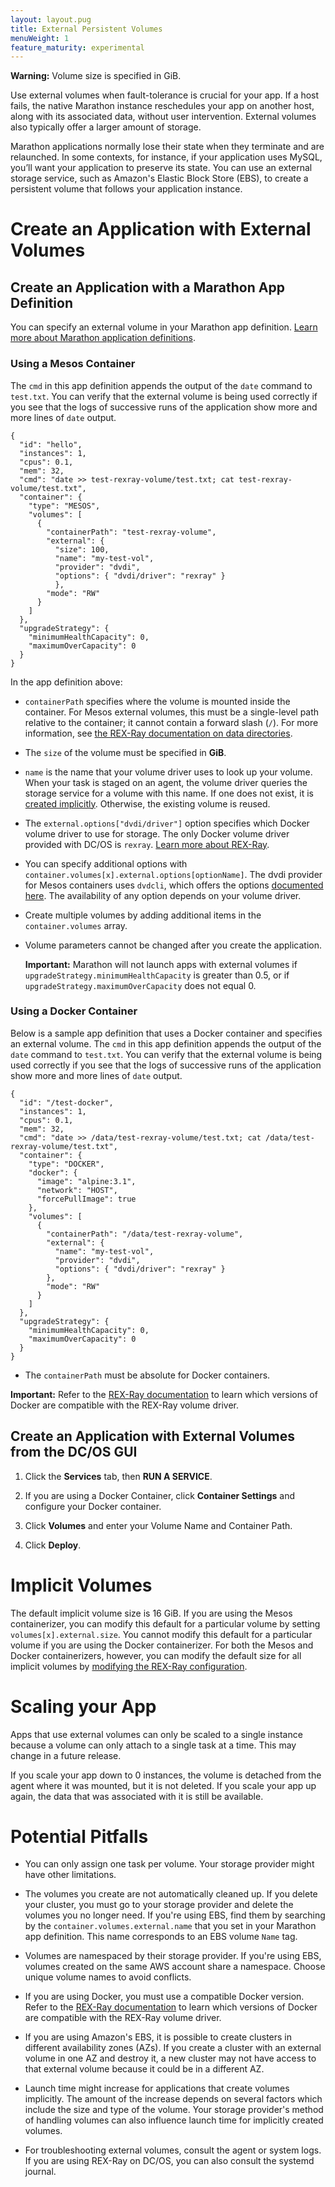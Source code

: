 ```yaml
---
layout: layout.pug
title: External Persistent Volumes
menuWeight: 1
feature_maturity: experimental
---
```


**Warning:** Volume size is specified in GiB.

Use external volumes when fault-tolerance is crucial for your app. If a host fails, the native Marathon instance reschedules your app on another host, along with its associated data, without user intervention. External volumes also typically offer a larger amount of storage.

Marathon applications normally lose their state when they terminate and are relaunched. In some contexts, for instance, if your application uses MySQL, you’ll want your application to preserve its state. You can use an external storage service, such as Amazon's Elastic Block Store (EBS), to create a persistent volume that follows your application instance.

# Create an Application with External Volumes

## Create an Application with a Marathon App Definition

You can specify an external volume in your Marathon app definition. [Learn more about Marathon application definitions][6].

### Using a Mesos Container
The `cmd` in this app definition appends the output of the `date` command to `test.txt`. You can verify that the external volume is being used correctly if you see that the logs of successive runs of the application show more and more lines of `date` output.

    {
      "id": "hello",
      "instances": 1,
      "cpus": 0.1,
      "mem": 32,
      "cmd": "date >> test-rexray-volume/test.txt; cat test-rexray-volume/test.txt",
      "container": {
        "type": "MESOS",
        "volumes": [
          {
            "containerPath": "test-rexray-volume",
            "external": {
              "size": 100,
              "name": "my-test-vol",
              "provider": "dvdi",
              "options": { "dvdi/driver": "rexray" }
              },
            "mode": "RW"
          }
        ]
      },
      "upgradeStrategy": {
        "minimumHealthCapacity": 0,
        "maximumOverCapacity": 0
      }
    }


In the app definition above:

*   `containerPath` specifies where the volume is mounted inside the container. For Mesos external volumes, this must be a single-level path relative to the container; it cannot contain a forward slash (`/`). For more information, see [the REX-Ray documentation on data directories][7].

* The `size` of the volume must be specified in **GiB**.

*   `name` is the name that your volume driver uses to look up your volume. When your task is staged on an agent, the volume driver queries the storage service for a volume with this name. If one does not exist, it is [created implicitly][8]. Otherwise, the existing volume is reused.

*   The `external.options["dvdi/driver"]` option specifies which Docker volume driver to use for storage. The only Docker volume driver provided with DC/OS is `rexray`. [Learn more about REX-Ray][9].

*   You can specify additional options with `container.volumes[x].external.options[optionName]`. The dvdi provider for Mesos containers uses `dvdcli`, which offers the options [documented here][10]. The availability of any option depends on your volume driver.

*   Create multiple volumes by adding additional items in the `container.volumes` array.

*   Volume parameters cannot be changed after you create the application.

    **Important:** Marathon will not launch apps with external volumes if `upgradeStrategy.minimumHealthCapacity` is greater than 0.5, or if `upgradeStrategy.maximumOverCapacity` does not equal 0.

### Using a Docker Container

Below is a sample app definition that uses a Docker container and specifies an external volume. The `cmd` in this app definition appends the output of the `date` command to `test.txt`. You can verify that the external volume is being used correctly if you see that the logs of successive runs of the application show more and more lines of `date` output.

    {
      "id": "/test-docker",
      "instances": 1,
      "cpus": 0.1,
      "mem": 32,
      "cmd": "date >> /data/test-rexray-volume/test.txt; cat /data/test-rexray-volume/test.txt",
      "container": {
        "type": "DOCKER",
        "docker": {
          "image": "alpine:3.1",
          "network": "HOST",
          "forcePullImage": true
        },
        "volumes": [
          {
            "containerPath": "/data/test-rexray-volume",
            "external": {
              "name": "my-test-vol",
              "provider": "dvdi",
              "options": { "dvdi/driver": "rexray" }
            },
            "mode": "RW"
          }
        ]
      },
      "upgradeStrategy": {
        "minimumHealthCapacity": 0,
        "maximumOverCapacity": 0
      }
    }


*   The `containerPath` must be absolute for Docker containers.

**Important:** Refer to the [REX-Ray documentation][11] to learn which versions of Docker are compatible with the REX-Ray volume
driver.

## Create an Application with External Volumes from the DC/OS GUI

1. Click the **Services** tab, then **RUN A SERVICE**.

1. If you are using a Docker Container, click **Container Settings** and configure your Docker container.

1. Click **Volumes** and enter your Volume Name and Container Path.

1. Click **Deploy**.

<a name="implicit-vol"></a>

# Implicit Volumes

The default implicit volume size is 16 GiB. If you are using the Mesos containerizer, you can modify this default for a particular volume by setting `volumes[x].external.size`. You cannot modify this default for a particular volume if you are using the Docker containerizer. For both the Mesos and Docker containerizers, however, you can modify the default size for all implicit volumes by [modifying the REX-Ray configuration][4].

# Scaling your App

Apps that use external volumes can only be scaled to a single instance because a volume can only attach to a single task at a time. This may change in a future release.

If you scale your app down to 0 instances, the volume is detached from the agent where it was mounted, but it is not deleted. If you scale your app up again, the data that was associated with it is still be available.

# Potential Pitfalls

*   You can only assign one task per volume. Your storage provider might have other limitations.

*   The volumes you create are not automatically cleaned up. If you delete your cluster, you must go to your storage provider and delete the volumes you no longer need. If you're using EBS, find them by searching by the `container.volumes.external.name` that you set in your Marathon app definition. This name corresponds to an EBS volume `Name` tag.

*   Volumes are namespaced by their storage provider. If you're using EBS, volumes created on the same AWS account share a namespace. Choose unique volume names to avoid conflicts.

* If you are using Docker, you must use a compatible Docker version. Refer to the [REX-Ray documentation][11] to learn which versions of Docker are compatible with the REX-Ray volume driver.

*   If you are using Amazon's EBS, it is possible to create clusters in different availability zones (AZs). If you create a cluster with an external volume in one AZ and destroy it, a new cluster may not have access to that external volume because it could be in a different AZ.

*   Launch time might increase for applications that create volumes implicitly. The amount of the increase depends on several factors which include the size and type of the volume. Your storage provider's method of handling volumes can also influence launch time for implicitly created volumes.

*   For troubleshooting external volumes, consult the agent or system logs. If you are using REX-Ray on DC/OS, you can also consult the systemd journal.

 [1]: /docs/1.10/installing/cloud/aws/
 [2]: /docs/1.10/installing/custom/cli/
 [3]: /docs/1.10/installing/custom/advanced/
 [4]: https://rexray.readthedocs.io/en/v0.3.3/user-guide/config/
 [5]: http://rexray.readthedocs.io/en/v0.3.3/user-guide/storage-providers/
 [6]: /docs/1.10/deploying-services/creating-services/
 [7]: https://rexray.readthedocs.io/en/v0.3.3/user-guide/config/#data-directories
 [8]: #implicit-vol
 [9]: https://rexray.readthedocs.io/en/v0.3.3/user-guide/schedulers/
 [10]: https://github.com/emccode/dvdcli#extra-options
 [11]: https://rexray.readthedocs.io/en/v0.3.3/user-guide/schedulers/#docker-containerizer-with-marathon
